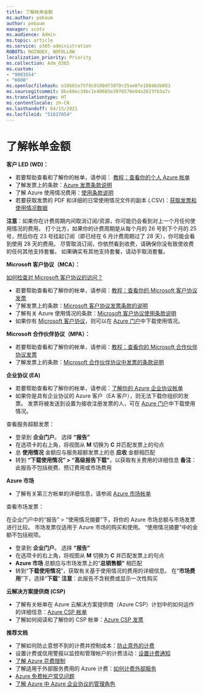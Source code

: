 ```yaml
---
title: 了解帐单金额
ms.author: pebaum
author: pebaum
manager: scotv
ms.audience: Admin
ms.topic: article
ms.service: o365-administration
ROBOTS: NOINDEX, NOFOLLOW
localization_priority: Priority
ms.collection: Adm_O365
ms.custom:
- "9003554"
- "6680"
ms.openlocfilehash: e18b01e75f8c0100df39f0c35ae8fe18846db803
ms.sourcegitcommit: 8bc60ec34bc1e40685e3976576e04a2623f63a7c
ms.translationtype: HT
ms.contentlocale: zh-CN
ms.lasthandoff: 04/15/2021
ms.locfileid: "51827854"
---
```

# <a name="understand-billing-amount"></a>了解帐单金额

**客户 LED (WD)：**

- 若要帮助查看和了解你的帐单，请参阅： [教程：查看你的个人 Azure 帐单](https://docs.microsoft.com/azure/cost-management-billing/understand/review-individual-bill?WT.mc_id=Portal-Microsoft_Azure_Support)
- 了解发票上的条款：[Azure 发票条款说明](https://docs.microsoft.com/azure/cost-management-billing/understand/understand-invoice?WT.mc_id=Portal-Microsoft_Azure_Support)
- 了解 Azure 使用情况费用：[使用条款说明](https://docs.microsoft.com/azure/cost-management-billing/understand/understand-usage?WT.mc_id=Portal-Microsoft_Azure_Support)
- 若要获取发票的 PDF 和详细的日常使用情况文件的副本 (.CSV)：[获取发票和使用情况数据](https://docs.microsoft.com/azure/billing/billing-download-azure-invoice-daily-usage-date?WT.mc_id=Portal-Microsoft_Azure_Support)

**注意**：如果你在计费周期内间取消订阅/资源，你可能仍会看到对上一个月任何使用情况的费用。 打个比方，如果你的计费周期是从每个月的 26 号到下个月的 25 号，然后你在 23 号挂起订阅（即已经在 6 月计费周期过了 28 天），你可能会看到使用 28 天的费用。 尽管取消订阅，你依然看到收费，请确保你没有致使收费的任何其他支持套餐。 如果确实有其他支持套餐，请动手取消套餐。

**Microsoft 客户协议（MCA）：**

[如何检查对 Microsoft 客户协议的访问？](https://docs.microsoft.com/azure/cost-management-billing/manage/download-azure-invoice-daily-usage-date?WT.mc_id=Portal-Microsoft_Azure_Support#check-access-to-a-microsoft-customer-agreement)

- 若要帮助查看和了解你的帐单，请参阅：[教程：查看你的 Microsoft 客户协议发票](https://docs.microsoft.com/azure/cost-management-billing/understand/review-customer-agreement-bill?WT.mc_id=Portal-Microsoft_Azure_Support)
- 了解发票上的条款：[Microsoft 客户协议发票条款的说明](https://docs.microsoft.com/azure/cost-management-billing/understand/mca-understand-your-invoice?WT.mc_id=Portal-Microsoft_Azure_Support)
- 了解有关 Azure 使用情况的条款：[Microsoft 客户协议使用条款说明](https://docs.microsoft.com/azure/cost-management-billing/understand/mca-understand-your-usage?WT.mc_id=Portal-Microsoft_Azure_Support)
- 如果你有 [Microsoft 客户协议](https://docs.microsoft.com/azure/cost-management-billing/manage/download-azure-invoice-daily-usage-date?WT.mc_id=Portal-Microsoft_Azure_Support#check-access-to-a-microsoft-customer-agreement)，则可以在 [Azure 门户](https://portal.azure.com/)中下载使用情况。

**Microsoft 合作伙伴协议（MPA）：**

- 若要帮助查看和了解你的帐单，请参阅：[教程：查看你的 Microsoft 合作伙伴协议发票](https://docs.microsoft.com/azure/cost-management-billing/understand/review-partner-agreement-bill?WT.mc_id=Portal-Microsoft_Azure_Support)
- 了解发票上的条款：[Microsoft 合作伙伴协议中发票的条款说明](https://docs.microsoft.com/azure/cost-management-billing/understand/mpa-invoice-terms?WT.mc_id=Portal-Microsoft_Azure_Support)

**企业协议 (EA)**

- 若要帮助查看和了解你的帐单，请参阅：[了解你的 Azure 企业协议帐单](https://docs.microsoft.com/azure/cost-management-billing/understand/review-enterprise-agreement-bill?WT.mc_id=Portal-Microsoft_Azure_Support)
- 如果你是具有企业协议的 Azure 客户（EA 客户），则无法下载你组织的发票。 发票将被发送到设置为接收注册发票的人，可在 [Azure 门户](https://portal.azure.com/)中下载使用情况。

查看服务超额发票：

- 登录到 **企业门户**。 选择 **“报告”**
- 在选项卡的右上角，将视图从 **M** 切换为 **C** 并匹配发票上的句点
- 总 **使用情况** 金额应与服务超额发票上的总 **应收** 金额相匹配
- 转到 **“下载使用情况” > “高级报告下载”**，以获取有关费用的详细信息 **备注**：此报告不包括税费、预订费用或市场费用

**Azure 市场**

- 了解有关第三方帐单的详细信息，请参阅 [Azure 市场帐单](https://docs.microsoft.com/azure/billing/billing-understand-your-azure-marketplace-charges?WT.mc_id=Portal-Microsoft_Azure_Support)

查看市场发票：

在企业门户中的“报告” > “使用情况摘要”下，将你的 Azure 市场总额与市场发票进行比较。 市场发票仅适用于 Azure 市场的购买和使用。 “使用情况摘要”中的金额不包括税项。

- 登录到 **企业门户**。 选择 **“报告”**
- 在选项卡的右上角，将视图从 **M** 切换为 **C** 并匹配发票上的句点
- **Azure 市场** 总额应与市场发票上的“**总销售额”** 相匹配
- 转到“**下载使用情况**”，获取有关基于使用情况的费用的详细信息。 在“**市场费用**”下，选择“**下载**” **注意**：此报告不含税费或显示一次性购买

**云解决方案提供商 (CSP)**

- 了解有关帐单在 Azure 云解决方案提供商（Azure CSP）计划中的如何运作的详细信息：[Azure CSP 帐单](https://docs.microsoft.com/azure/cloud-solution-provider/billing/azure-csp-billing-overview?WT.mc_id=Portal-Microsoft_Azure_Support)
- 了解如何阅读和了解你的 CSP 帐单：[Azure CSP 发票](https://docs.microsoft.com/azure/cloud-solution-provider/billing/azure-csp-invoice?WT.mc_id=Portal-Microsoft_Azure_Support)

**推荐文档**

- 了解如何防止意想不到的计费并控制成本：[防止意外的计费](https://docs.microsoft.com/azure/cost-management-billing/manage/getting-started?WT.mc_id=Portal-Microsoft_Azure_Support)
- 设置计费或信用警报以监控和管理帐户的计费活动：[设置计费通知](https://docs.microsoft.com/azure/cost-management-billing/costs/cost-mgt-alerts-monitor-usage-spending?WT.mc_id=Portal-Microsoft_Azure_Support)
- [了解 Azure 花费限制](https://docs.microsoft.com/azure/cost-management-billing/manage/spending-limit?WT.mc_id=Portal-Microsoft_Azure_Support)
- 了解适用于外部服务费用的 Azure 计费：[如何计费外部服务](https://docs.microsoft.com/azure/cost-management-billing/understand/understand-azure-marketplace-charges?WT.mc_id=Portal-Microsoft_Azure_Support)
- [Azure 免费帐户常见问题](https://azure.microsoft.com/free/free-account-faq/)
- [了解 Azure 中 Azure 企业协议的管理角色](https://docs.microsoft.com/azure/cost-management-billing/manage/understand-ea-roles?WT.mc_id=Portal-Microsoft_Azure_Support)